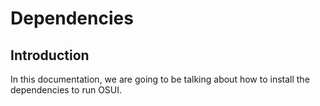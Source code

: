 # Dependencies


## Introduction

In this documentation, we are going to be talking about how to install the dependencies to run OSUI. 

